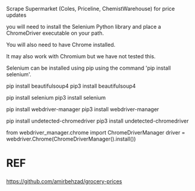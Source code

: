
Scrape Supermarket (Coles, Priceline, ChemistWarehouse) for price updates


you will need to install the Selenium Python library and place a ChromeDriver executable on your path.

You will also need to have Chrome installed.

It may also work with Chromium but we have not tested this.

Selenium can be installed using pip using the command 'pip install selenium'.


pip install beautifulsoup4
pip3 install beautifulsoup4

pip install selenium
pip3 install selenium

pip install webdriver-manager
pip3 install webdriver-manager

pip install undetected-chromedriver
pip3 install undetected-chromedriver

from webdriver_manager.chrome import ChromeDriverManager
driver = webdriver.Chrome(ChromeDriverManager().install())

# REF

###
https://github.com/amirbehzad/grocery-prices
